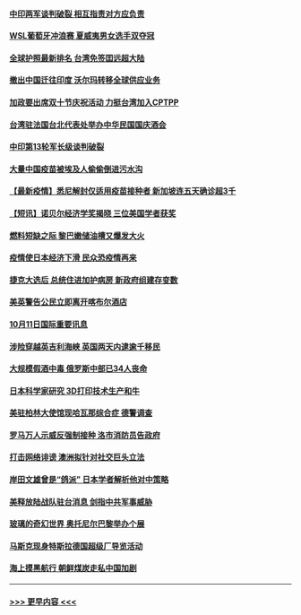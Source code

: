 #### [中印两军谈判破裂 相互指责对方应负责](../pages/prog202/a103240313.md?t=10120750) 
#### [WSL葡萄牙冲浪赛 夏威夷男女选手双夺冠](../pages/prog202/a103240272.md?t=10120750) 
#### [全球护照最新排名 台湾免签囯远超大陆](../pages/prog202/a103240261.md?t=10120750) 
#### [撤出中国迁往印度 沃尔玛转移全球供应业务](../pages/prog202/a103240225.md?t=10120750) 
#### [加政要出席双十节庆祝活动 力挺台湾加入CPTPP](../pages/prog202/a103240207.md?t=10120750) 
#### [台湾驻法国台北代表处举办中华民国国庆酒会](../pages/prog202/a103240212.md?t=10120750) 
#### [中印第13轮军长级谈判破裂](../pages/prog202/a103240201.md?t=10120750) 
#### [大量中国疫苗被埃及人偷偷倒进污水沟](../pages/prog202/a103240092.md?t=10120750) 
#### [【最新疫情】悉尼解封仅适用疫苗接种者 新加坡连五天确诊超3千](../pages/prog202/a103240042.md?t=10120750) 
#### [【短讯】诺贝尔经济学奖揭晓  三位美国学者获奖](../pages/prog202/a103240025.md?t=10120750) 
#### [燃料短缺之际 黎巴嫩储油槽又爆发大火](../pages/prog202/a103239987.md?t=10120750) 
#### [疫情使日本经济下滑 民众恐疫情再来](../pages/prog202/a103239948.md?t=10120750) 
#### [捷克大选后 总统住进加护病房 新政府组建存变数](../pages/prog202/a103239928.md?t=10120750) 
#### [美英警告公民立即离开喀布尔酒店](../pages/prog202/a103239870.md?t=10120750) 
#### [10月11日国际重要讯息](../pages/prog202/a103239814.md?t=10120750) 
#### [涉险穿越英吉利海峡 英国两天内逮逾千移民](../pages/prog202/a103239731.md?t=10120750) 
#### [大规模假酒中毒 俄罗斯中部已34人丧命](../pages/prog202/a103239706.md?t=10120750) 
#### [日本科学家研究 3D打印技术生产和牛](../pages/prog202/a103239434.md?t=10120750) 
#### [美驻柏林大使馆现哈瓦那综合症 德警调查](../pages/prog202/a103239464.md?t=10120750) 
#### [罗马万人示威反强制接种 洛市消防员告政府](../pages/prog202/a103239494.md?t=10120750) 
#### [打击网络诽谤 澳洲拟针对社交巨头立法](../pages/prog202/a103239472.md?t=10120750) 
#### [岸田文雄曾是“鸽派” 日本学者解析他对中策略](../pages/prog202/a103239451.md?t=10120750) 
#### [美释放陆战队驻台消息 剑指中共军事威胁](../pages/prog202/a103239294.md?t=10120750) 
#### [玻璃的奇幻世界 奥托尼尔巴黎举办个展](../pages/prog202/a103239287.md?t=10120750) 
#### [马斯克现身特斯拉德国超级厂导览活动](../pages/prog202/a103239269.md?t=10120750) 
#### [海上摸黑航行 朝鲜煤炭走私中国加剧](../pages/prog202/a103239335.md?t=10120750) 

----
#### [ >>> 更早内容 <<< ](../indexes/prog202-earlier.md)
